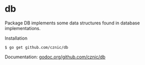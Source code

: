 # db

Package DB implements some data structures found in database implementations.

Installation

    $ go get github.com/cznic/db

Documentation: [godoc.org/github.com/cznic/db](http://godoc.org/github.com/cznic/db)
